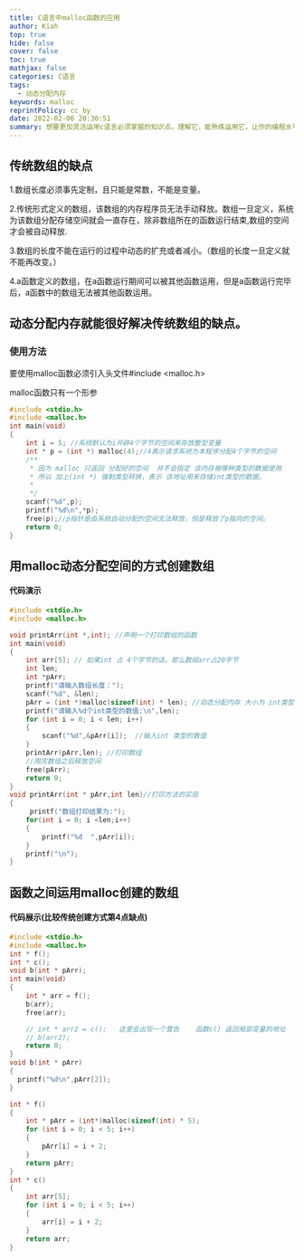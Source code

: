 ```yaml
---
title: C语言中malloc函数的应用
author: Kiah
top: true
hide: false
cover: false
toc: true
mathjax: false
categories: C语言
tags:
  - 动态分配内存
keywords: malloc
reprintPolicy: cc_by
date: 2022-02-06 20:30:51
summary: 想要更加灵活运用c语言必须掌握的知识点。理解它，能熟练运用它，让你的编程水平进一步提升。
---
```

## 传统数组的缺点

1.数组长度必须事先定制，且只能是常数，不能是变量。

2.传统形式定义的数组，该数组的内存程序员无法手动释放。数组一旦定义，系统为该数组分配存储空间就会一直存在，除非数组所在的函数运行结束,数组的空间才会被自动释放.

3.数组的长度不能在运行的过程中动态的扩充或者减小。（数组的长度一旦定义就不能再改变。）

4.a函数定义的数组，在a函数运行期间可以被其他函数运用，但是a函数运行完毕后，a函数中的数组无法被其他函数运用。

## 动态分配内存就能很好解决传统数组的缺点。

### 使用方法

要使用malloc函数必须引入头文件#include <malloc.h>

malloc函数只有一个形参

```c
#include <stdio.h>
#include <malloc.h>
int main(void)
{
    int i = 5; //系统默认为i开辟4个字节的空间来存放整型变量  
    int * p = (int *) malloc(4);//4表示请求系统为本程序分配4个字节的空间
    /**
     * 因为 malloc 只返回 分配好的空间  并不会指定 该内存被哪种类型的数据使用
     * 所以 加上(int *) 强制类型转换，表示 该地址用来存储int类型的数据。
     * 
     */
    scanf("%d",p);
    printf("%d\n",*p);
    free(p);//p指针是由系统自动分配的空间无法释放，但是释放了p指向的空间。
    return 0;
}
```



## 用malloc动态分配空间的方式创建数组

#### 代码演示

```c
#include <stdio.h>
#include <malloc.h>

void printArr(int *,int); //声明一个打印数组的函数
int main(void)
{
    int arr[5]; // 如果int 占 4个字节的话，那么数组arr占20字节
    int len;
    int *pArr;
    printf("请输入数组长度：");
    scanf("%d", &len);
    pArr = (int *)malloc(sizeof(int) * len); //动态分配内存 大小为 int类型所占字节的 len 倍
    printf("请输入%d个int类型的数值:\n",len);
    for (int i = 0; i < len; i++)
    {
        scanf("%d",&pArr[i]);  //输入int 类型的数值
    }
    printArr(pArr,len); //打印数组
    //用完数组之后释放空间
    free(pArr);
    return 0;
}
void printArr(int * pArr,int len)//打印方法的实现
{
     printf("数组打印结果为:");
    for(int i = 0; i <len;i++)
    {
        printf("%d  ",pArr[i]);
    }
    printf("\n");
}
```



## 函数之间运用malloc创建的数组

#### 代码展示(比较传统创建方式第4点缺点)

```c
#include <stdio.h>
#include <malloc.h>
int * f();
int * c();
void b(int * pArr);
int main(void)
{
    int * arr = f();
    b(arr);
    free(arr);

    // int * arr2 = c();   这里会出现一个警告    函数c() 返回局部变量的地址
    // b(arr2);
    return 0;
}
void b(int * pArr)
{
  printf("%d\n",pArr[2]);
}

int * f()
{
    int * pArr = (int*)malloc(sizeof(int) * 5);
    for (int i = 0; i < 5; i++)
    {
        pArr[i] = i + 2;
    }
    return pArr;
}
int * c()
{
    int arr[5];
    for (int i = 0; i < 5; i++)
    {
        arr[i] = i + 2;
    }
    return arr;
}
```

